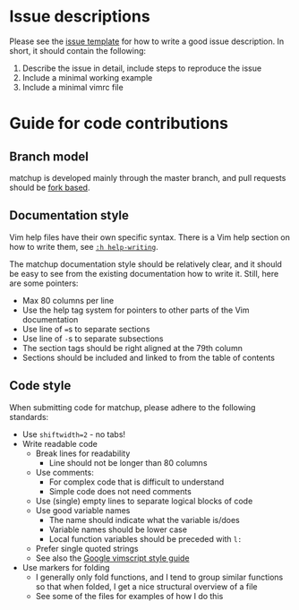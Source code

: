 # Issue descriptions

Please see the [issue template](ISSUE_TEMPLATE.md) for how to write a good
issue description. In short, it should contain the following:

1. Describe the issue in detail, include steps to reproduce the issue
2. Include a minimal working example
3. Include a minimal vimrc file

# Guide for code contributions

## Branch model

matchup is developed mainly through the master branch, and pull requests should
be [fork based](https://help.github.com/articles/using-pull-requests/).

## Documentation style

Vim help files have their own specific syntax. There is a Vim help section on
how to write them, see [`:h
help-writing`](http://vimdoc.sourceforge.net/htmldoc/helphelp.html#help-writing).

The matchup documentation style should be relatively clear, and it should be
easy to see from the existing documentation how to write it. Still, here are
some pointers:

- Max 80 columns per line
- Use the help tag system for pointers to other parts of the Vim documentation
- Use line of `=`s to separate sections
- Use line of `-`s to separate subsections
- The section tags should be right aligned at the 79th column
- Sections should be included and linked to from the table of contents

## Code style

When submitting code for matchup, please adhere to the following standards:

- Use `shiftwidth=2` - no tabs!
- Write readable code
  - Break lines for readability
    - Line should not be longer than 80 columns
  - Use comments:
    - For complex code that is difficult to understand
    - Simple code does not need comments
  - Use (single) empty lines to separate logical blocks of code
  - Use good variable names
    - The name should indicate what the variable is/does
    - Variable names should be lower case
    - Local function variables should be preceded with `l:`
  - Prefer single quoted strings
  - See also the [Google vimscript style
    guide](https://google.github.io/styleguide/vimscriptguide.xml)
- Use markers for folding
  - I generally only fold functions, and I tend to group similar functions so
    that when folded, I get a nice structural overview of a file
  - See some of the files for examples of how I do this

